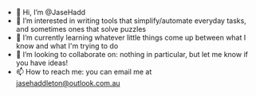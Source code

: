 - 👋 Hi, I’m @JaseHadd
- 👀 I’m interested in writing tools that simplify/automate everyday tasks, and sometimes ones that solve puzzles
- 🌱 I’m currently learning whatever little things come up between what I know and what I'm trying to do
- 💞️ I’m looking to collaborate on: nothing in particular, but let me know if you have ideas!
- 📫 How to reach me: you can email me at jasehaddleton@outlook.com.au

<!---
JaseHadd/JaseHadd is a ✨ special ✨ repository because its `README.md` (this file) appears on your GitHub profile.
You can click the Preview link to take a look at your changes.
--->
